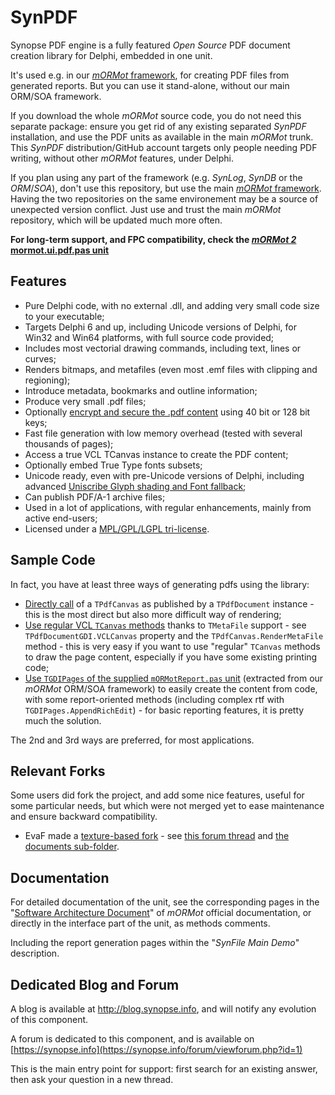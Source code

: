 SynPDF
======

Synopse PDF engine is a fully featured *Open Source* PDF document creation library for Delphi, embedded in one unit.

It's used e.g. in our [*mORMot* framework](https://github.com/synopse/mORMot), for creating PDF files from generated reports. 
But you can use it stand-alone, without our main ORM/SOA framework.

If you download the whole *mORMot* source code, you do not need this separate package: ensure you get rid of any existing separated *SynPDF* installation, and use the PDF units as available in the main *mORMot* trunk.
This *SynPDF* distribution/GitHub account targets only people needing PDF writing, without other *mORMot* features, under Delphi.

If you plan using any part of the framework (e.g. *SynLog*, *SynDB* or the *ORM*/*SOA*), don't use this repository, but use the main [*mORMot* framework](https://github.com/synopse/mORMot). Having the two repositories on the same environement may be a source of unexpected version conflict. Just use and trust the main *mORMot* repository, which will be updated much more often.

**For long-term support, and FPC compatibility, check the [*mORMot 2* mormot.ui.pdf.pas unit](https://github.com/synopse/mORMot2/blob/master/src/ui/mormot.ui.pdf.pas)**

Features
--------

  * Pure Delphi code, with no external .dll, and adding very small code size to your executable;
  * Targets Delphi 6 and up, including Unicode versions of Delphi, for Win32 and Win64 platforms, with full source code provided;
  * Includes most vectorial drawing commands, including text, lines or curves;
  * Renders bitmaps, and metafiles (even most .emf files with clipping and regioning);
  * Introduce metadata, bookmarks and outline information;
  * Produce very small .pdf files;
  * Optionally [encrypt and secure the .pdf content](http://blog.synopse.info?post/2013/06/19/SynPDF-now-implements-40-bit-and-128-bit-security) using 40 bit or 128 bit keys;
  * Fast file generation with low memory overhead (tested with several thousands of pages);
  * Access a true VCL TCanvas instance to create the PDF content;
  * Optionally embed True Type fonts subsets;
  * Unicode ready, even with pre-Unicode versions of Delphi, including advanced [Uniscribe Glyph shading and Font fallback](http://blog.synopse.info/tag/Uniscribe);
  * Can publish PDF/A-1 archive files;
  * Used in a lot of applications, with regular enhancements, mainly from active end-users;
  * Licensed under a [MPL/GPL/LGPL tri-license](https://synopse.info/forum/viewtopic.php?id=27).

Sample Code
-----------

In fact, you have at least three ways of generating pdfs using the library:
  * [Directly call](https://synopse.info/forum/viewtopic.php?pid=370#p370) of a `TPdfCanvas` as published by a `TPdfDocument` instance - this is the most direct but also more difficult way of rendering;
  * [Use regular VCL `TCanvas` methods](https://synopse.info/forum/viewtopic.php?pid=1909#p1909) thanks to `TMetaFile` support - see `TPdfDocumentGDI.VCLCanvas` property and the `TPdfCanvas.RenderMetaFile` method - this is very easy if you want to use "regular" `TCanvas` methods to draw the page content, especially if you have some existing printing code;
  * [Use `TGDIPages` of the supplied `mORMotReport.pas` unit](http://blog.synopse.info?post/2010/06/30/Making-report-from-code) (extracted from our *mORMot* ORM/SOA framework) to easily create the content from code, with some report-oriented methods (including complex rtf with `TGDIPages.AppendRichEdit`) - for basic reporting features, it is pretty much the solution.

The 2nd and 3rd ways are preferred, for most applications.

Relevant Forks
--------------

Some users did fork the project, and add some nice features, useful for some particular needs, but which were not merged yet to ease maintenance and ensure backward compatibility.

  * EvaF made a [texture-based fork](https://github.com/Eva-F/SynPDF/tree/Eva-F-texture-pattern) - see [this forum thread](https://synopse.info/forum/viewtopic.php?id=4932) and [the documents sub-folder](https://github.com/Eva-F/SynPDF/tree/Eva-F-texture-pattern/documents).

Documentation
-------------

For detailed documentation of the unit, see the corresponding pages in the "[Software Architecture Document](https://synopse.info/fossil/wiki?name=Downloads)" of *mORMot* official documentation, or directly in the interface part of the unit, as methods comments. 

Including the report generation pages within the "*SynFile Main Demo*" description.

Dedicated Blog and Forum
------------------------

A blog is available at http://blog.synopse.info, and will notify any evolution of this component.

A forum is dedicated to this component, and is available on [https://synopse.info](https://synopse.info/forum/viewforum.php?id=1)

This is the main entry point for support: first search for an existing answer, then ask your question in a new thread.

